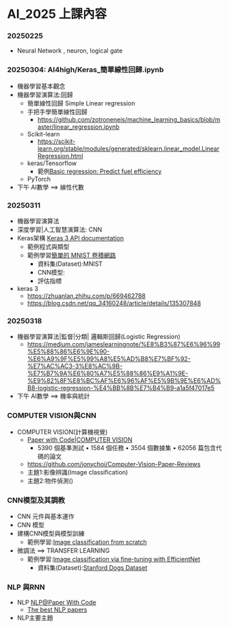 # AI_2025 上課內容
### 20250225
  - Neural Network , neuron, logical gate
### 20250304: AI4high/Keras_簡單線性回歸.ipynb 
  - 機器學習基本觀念
  - 機器學習演算法:回歸
    - 簡單線性回歸 Simple Linear regression
    - 手把手學簡單線性回歸
      - https://github.com/zotroneneis/machine_learning_basics/blob/master/linear_regression.ipynb
    - Scikit-learn
      - https://scikit-learn.org/stable/modules/generated/sklearn.linear_model.LinearRegression.html 
    - keras/Tensorflow
      - 範例[Basic regression: Predict fuel efficiency](https://www.tensorflow.org/tutorials/keras/regression) 
    - PyTorch
  - 下午 AI數學 ==> 線性代數
### 20250311
- 機器學習演算法
- 深度學習|人工智慧演算法: CNN
- Keras架構 [Keras 3 API documentation](https://keras.io/api/)
  - 範例程式與類型
  - 範例學習[簡單的 MNIST 卷積網路]()
    - 資料集(Dataset):MNIST
    - CNN模型:
    - 評估指標   
- keras 3
  - https://zhuanlan.zhihu.com/p/669462788
  - https://blog.csdn.net/qq_34160248/article/details/135307848 
### 20250318
- 機器學習演算法|監督|分類| 邏輯斯回歸(Logistic Regression)
  - https://medium.com/jameslearningnote/%E8%B3%87%E6%96%99%E5%88%86%E6%9E%90-%E6%A9%9F%E5%99%A8%E5%AD%B8%E7%BF%92-%E7%AC%AC3-3%E8%AC%9B-%E7%B7%9A%E6%80%A7%E5%88%86%E9%A1%9E-%E9%82%8F%E8%BC%AF%E6%96%AF%E5%9B%9E%E6%AD%B8-logistic-regression-%E4%BB%8B%E7%B4%B9-a1a5f47017e5  
- 下午 AI數學 ==> 機率與統計

### COMPUTER VISION與CNN
- COMPUTER VISION(計算機視覺)
  - [Paper with Code|COMPUTER VISION](https://paperswithcode.com/area/computer-vision)
    - 5390 個基準測試 • 1584 個任務 • 3504 個數據集 • 62056 篇包含代碼的論文
  - https://github.com/jonychoi/Computer-Vision-Paper-Reviews
  - 主題1:影像辨識(Image classification)
  - 主題2:物件偵測()
### CNN模型及其調教
- CNN 元件與基本運作
- CNN 模型
- 建構CNN模型與模型訓練
  - 範例學習:[Image classification from scratch](https://keras.io/examples/vision/image_classification_from_scratch/)
- 微調法 ==> TRANSFER LEARNING
  - 範例學習:[Image classification via fine-tuning with EfficientNet](https://keras.io/examples/vision/image_classification_efficientnet_fine_tuning/)
    - 資料集(Dataset):[Stanford Dogs Dataset](http://vision.stanford.edu/aditya86/ImageNetDogs/main.html) 

### NLP 與RNN
- NLP [NLP@Paper With Code](https://paperswithcode.com/area/natural-language-processing)
  - [The best NLP papers](https://thebestnlppapers.com/) 
- NLP主要主題
